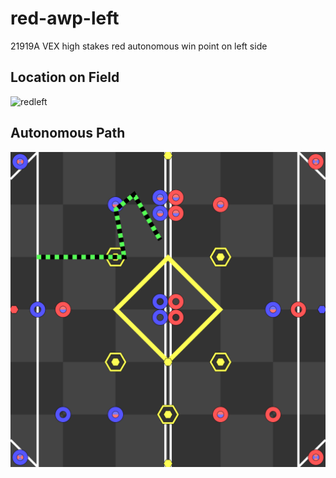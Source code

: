 # red-awp-left 
21919A VEX high stakes red autonomous win point on left side

## Location on Field
![redleft](https://github.com/user-attachments/assets/de5f090e-35a6-4e43-a173-d8779351d911)

## Autonomous Path
![autonomous](svgs/autonomous.svg)
